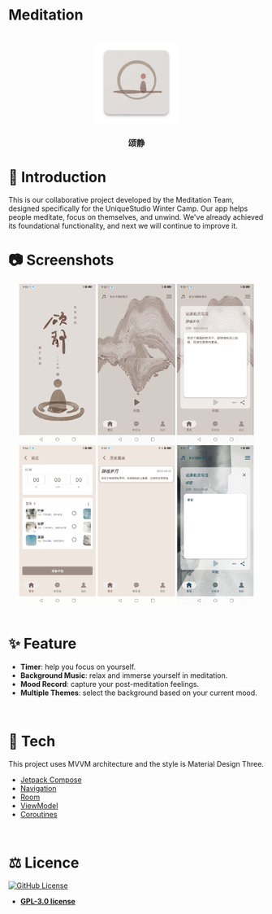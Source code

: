 # Meditation


<br>


<div align="center">
  <a href="https://github.com/suisbuds/Meditation">
    <img src="Images/app_icon.png" alt="Logo" width="160" height="160">
  </a>
  <h3 align="center">颂静</h3>
</div>

# 👋 Introduction
This is our collaborative project developed by the Meditation Team, designed specifically for the UniqueStudio Winter Camp. Our app helps people meditate, focus on themselves, and unwind. We've already achieved its foundational functionality, and next we will continue to improve it.

# 📷 Screenshots
<div align="center">
<div>
<img src="Images/Screenshot_20240301_210218_com.example.meditation.jpg" alt="Photo" width="30%">
<img src="Images/Screenshot_20240301_210227_com.example.meditation.jpg" alt="Photo" width="30%">
<img src="Images/Screenshot_20240301_210542_com.example.meditation.jpg" alt="Photo" width="30%">
<img src="Images/Screenshot_20240301_210627_com.example.meditation.jpg" alt="Photo" width="30%">
<img src="Images/Screenshot_20240301_210916_com.example.meditation.jpg" alt="Photo" width="30%">
<img src="Images/Screenshot_20240301_210725_com.example.meditation.jpg" alt="Photo" width="30%">
</div>
</div>

<br>



# ✨ Feature
- **Timer**: help you focus on yourself.
- **Background Music**: relax and immerse yourself in meditation.
- **Mood Record**: capture your post-meditation feelings. 
- **Multiple Themes**: select the background based on your current mood.


<br>
  

# 🚀 Tech
This project uses MVVM architecture and the style is Material Design Three.
* [Jetpack Compose](https://developer.android.com/jetpack/compose)
* [Navigation](https://developer.android.com/jetpack/compose/navigation)
* [Room](https://developer.android.com/training/data-storage/room)
* [ViewModel](https://developer.android.com/topic/libraries/architecture/viewmodel)
* [Coroutines](https://developer.android.com/kotlin/coroutines)


<br>


# ⚖️ Licence 
[![GitHub License](https://img.shields.io/github/license/suisbuds/Meditation?style=for-the-badge&logo=gpl)](https://www.gnu.org/licenses/gpl-3.0.en.html#license-text)
- **[GPL-3.0 license](LICENSE)**


<br>
